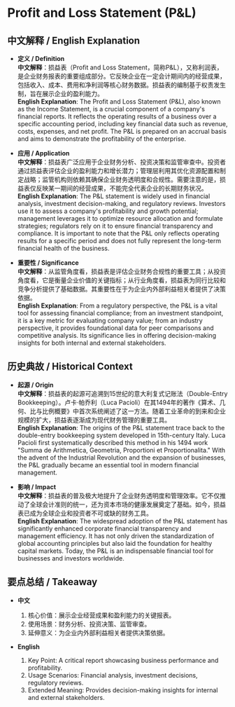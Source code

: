 # Profit and Loss Statement (P&L)

## 中文解释 / English Explanation

* **定义 / Definition**  
  **中文解释**：损益表（Profit and Loss Statement，简称P&L），又称利润表，是企业财务报表的重要组成部分。它反映企业在一定会计期间内的经营成果，包括收入、成本、费用和净利润等核心财务数据。损益表的编制基于权责发生制，旨在展示企业的盈利能力。  
  **English Explanation**: The Profit and Loss Statement (P&L), also known as the Income Statement, is a crucial component of a company's financial reports. It reflects the operating results of a business over a specific accounting period, including key financial data such as revenue, costs, expenses, and net profit. The P&L is prepared on an accrual basis and aims to demonstrate the profitability of the enterprise.

* **应用 / Application**  
  **中文解释**：损益表广泛应用于企业财务分析、投资决策和监管审查中。投资者通过损益表评估企业的盈利能力和增长潜力；管理层利用其优化资源配置和制定战略；监管机构则依赖其确保企业财务透明度和合规性。需要注意的是，损益表仅反映某一期间的经营成果，不能完全代表企业的长期财务状况。  
  **English Explanation**: The P&L statement is widely used in financial analysis, investment decision-making, and regulatory reviews. Investors use it to assess a company's profitability and growth potential; management leverages it to optimize resource allocation and formulate strategies; regulators rely on it to ensure financial transparency and compliance. It is important to note that the P&L only reflects operating results for a specific period and does not fully represent the long-term financial health of the business.

* **重要性 / Significance**  
  **中文解释**：从监管角度看，损益表是评估企业财务合规性的重要工具；从投资角度看，它是衡量企业价值的关键指标；从行业角度看，损益表为同行比较和竞争分析提供了基础数据。其重要性在于为企业内外部利益相关者提供了决策依据。  
  **English Explanation**: From a regulatory perspective, the P&L is a vital tool for assessing financial compliance; from an investment standpoint, it is a key metric for evaluating company value; from an industry perspective, it provides foundational data for peer comparisons and competitive analysis. Its significance lies in offering decision-making insights for both internal and external stakeholders.

## 历史典故 / Historical Context

* **起源 / Origin**  
  **中文解释**：损益表的起源可追溯到15世纪的意大利复式记账法（Double-Entry Bookkeeping）。卢卡·帕乔利（Luca Pacioli）在其1494年的著作《算术、几何、比与比例概要》中首次系统阐述了这一方法。随着工业革命的到来和企业规模的扩大，损益表逐渐成为现代财务管理的重要工具。  
  **English Explanation**: The origins of the P&L statement trace back to the double-entry bookkeeping system developed in 15th-century Italy. Luca Pacioli first systematically described this method in his 1494 work "Summa de Arithmetica, Geometria, Proportioni et Proportionalita." With the advent of the Industrial Revolution and the expansion of businesses, the P&L gradually became an essential tool in modern financial management.

* **影响 / Impact**  
  **中文解释**：损益表的普及极大地提升了企业财务透明度和管理效率。它不仅推动了全球会计准则的统一，还为资本市场的健康发展奠定了基础。如今，损益表已成为全球企业和投资者不可或缺的财务工具。  
  **English Explanation**: The widespread adoption of the P&L statement has significantly enhanced corporate financial transparency and management efficiency. It has not only driven the standardization of global accounting principles but also laid the foundation for healthy capital markets. Today, the P&L is an indispensable financial tool for businesses and investors worldwide.

## 要点总结 / Takeaway

* **中文**  
  1. 核心价值：展示企业经营成果和盈利能力的关键报表。
  2. 使用场景：财务分析、投资决策、监管审查。
  3. 延伸意义：为企业内外部利益相关者提供决策依据。

* **English**  
  1. Key Point: A critical report showcasing business performance and profitability.
  2. Usage Scenarios: Financial analysis, investment decisions, regulatory reviews.
  3. Extended Meaning: Provides decision-making insights for internal and external stakeholders.
